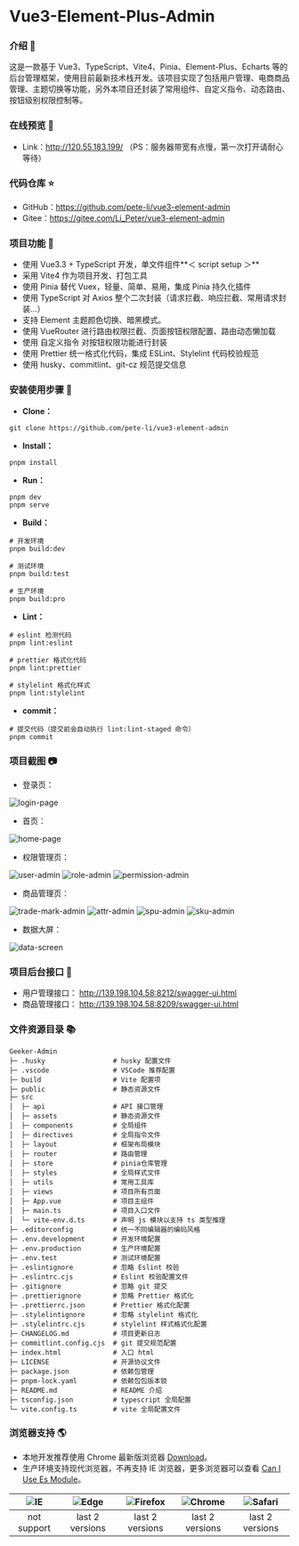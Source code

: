 # Vue3-Element-Plus-Admin

### 介绍 📖

这是一款基于 Vue3、TypeScript、Vite4、Pinia、Element-Plus、Echarts 等的后台管理框架，使用目前最新技术栈开发。该项目实现了包括用户管理、电商商品管理、主题切换等功能，另外本项目还封装了常用组件、自定义指令、动态路由、按钮级别权限控制等。

### 在线预览 👀

- Link：http://120.55.183.199/ （PS：服务器带宽有点慢，第一次打开请耐心等待）

### 代码仓库 ⭐

- GitHub：https://github.com/pete-li/vue3-element-admin
- Gitee：https://gitee.com/Li_Peter/vue3-element-admin

### 项目功能 🔨

- 使用 Vue3.3 + TypeScript 开发，单文件组件**＜ script setup ＞**
- 采用 Vite4 作为项目开发、打包工具
- 使用 Pinia 替代 Vuex，轻量、简单、易用，集成 Pinia 持久化插件
- 使用 TypeScript 对 Axios 整个二次封装（请求拦截、响应拦截、常用请求封装…）
- 支持 Element 主题颜色切换、暗黑模式。
- 使用 VueRouter 进行路由权限拦截、页面按钮权限配置、路由动态懒加载
- 使用 自定义指令 对按钮权限功能进行封装
- 使用 Prettier 统一格式化代码，集成 ESLint、Stylelint 代码校验规范
- 使用 husky、commitlint、git-cz 规范提交信息

### 安装使用步骤 📔

- **Clone：**

```text
git clone https://github.com/pete-li/vue3-element-admin
```

- **Install：**

```text
pnpm install
```

- **Run：**

```text
pnpm dev
pnpm serve
```

- **Build：**

```text
# 开发环境
pnpm build:dev

# 测试环境
pnpm build:test

# 生产环境
pnpm build:pro
```

- **Lint：**

```text
# eslint 检测代码
pnpm lint:eslint

# prettier 格式化代码
pnpm lint:prettier

# stylelint 格式化样式
pnpm lint:stylelint
```

- **commit：**

```text
# 提交代码（提交前会自动执行 lint:lint-staged 命令）
pnpm commit
```

### 项目截图 📷

- 登录页：

![login-page](https://github.com/pete-li/vue3-element-admin/assets/46208115/54e9746c-58c4-4bfd-af46-8520c95b8215)

- 首页：

![home-page](https://github.com/pete-li/vue3-element-admin/assets/46208115/dab311e1-ff78-4fb8-8bb5-0131440439e9)

- 权限管理页：

![user-admin](https://github.com/pete-li/vue3-element-admin/assets/46208115/1fa03122-8918-4978-8ca3-067f79a21bc3)
![role-admin](https://github.com/pete-li/vue3-element-admin/assets/46208115/e86f5051-c23b-448d-b51b-450999042298)
![permission-admin](https://github.com/pete-li/vue3-element-admin/assets/46208115/2232933f-a349-4aff-ac13-09c7f843a4fb)

- 商品管理页：

![trade-mark-admin](https://github.com/pete-li/vue3-element-admin/assets/46208115/3b8ec35d-8425-4891-923f-5cf7f1d58e37)
![attr-admin](https://github.com/pete-li/vue3-element-admin/assets/46208115/1e29ba43-fd2c-4c30-811f-ff61b12c0b3c)
![spu-admin](https://github.com/pete-li/vue3-element-admin/assets/46208115/007978f5-931a-4c65-9dca-ac9f26478452)
![sku-admin](https://github.com/pete-li/vue3-element-admin/assets/46208115/5929cb1c-0a59-47f2-bc1e-e7ac1dfd8370)

- 数据大屏：

![data-screen](https://github.com/pete-li/vue3-element-admin/assets/46208115/0d002488-aa6c-44e5-b6f8-b4628cf64ff5)

### 项目后台接口 🧩

- 用户管理接口： http://139.198.104.58:8212/swagger-ui.html
- 商品管理接口： http://139.198.104.58:8209/swagger-ui.html

### 文件资源目录 📚

```text
Geeker-Admin
├─ .husky                 # husky 配置文件
├─ .vscode                # VSCode 推荐配置
├─ build                  # Vite 配置项
├─ public                 # 静态资源文件
├─ src
│  ├─ api                 # API 接口管理
│  ├─ assets              # 静态资源文件
│  ├─ components          # 全局组件
│  ├─ directives          # 全局指令文件
│  ├─ layout              # 框架布局模块
│  ├─ router              # 路由管理
│  ├─ store               # pinia仓库管理
│  ├─ styles              # 全局样式文件
│  ├─ utils               # 常用工具库
│  ├─ views               # 项目所有页面
│  ├─ App.vue             # 项目主组件
│  ├─ main.ts             # 项目入口文件
│  └─ vite-env.d.ts       # 声明 js 模块以支持 ts 类型推理
├─ .editorconfig          # 统一不同编辑器的编码风格
├─ .env.development       # 开发环境配置
├─ .env.production        # 生产环境配置
├─ .env.test              # 测试环境配置
├─ .eslintignore          # 忽略 Eslint 校验
├─ .eslintrc.cjs          # Eslint 校验配置文件
├─ .gitignore             # 忽略 git 提交
├─ .prettierignore        # 忽略 Prettier 格式化
├─ .prettierrc.json       # Prettier 格式化配置
├─ .stylelintignore       # 忽略 stylelint 格式化
├─ .stylelintrc.cjs       # stylelint 样式格式化配置
├─ CHANGELOG.md           # 项目更新日志
├─ commitlint.config.cjs  # git 提交规范配置
├─ index.html             # 入口 html
├─ LICENSE                # 开源协议文件
├─ package.json           # 依赖包管理
├─ pnpm-lock.yaml         # 依赖包包版本锁
├─ README.md              # README 介绍
├─ tsconfig.json          # typescript 全局配置
└─ vite.config.ts         # vite 全局配置文件
```

### 浏览器支持 🌎

- 本地开发推荐使用 Chrome 最新版浏览器 [Download](https://www.google.com/intl/zh-CN/chrome/)。
- 生产环境支持现代浏览器，不再支持 IE 浏览器，更多浏览器可以查看 [Can I Use Es Module](https://caniuse.com/?search=ESModule)。

| ![IE](https://i.imgtg.com/2023/04/11/8z7ot.png) | ![Edge](https://i.imgtg.com/2023/04/11/8zr3p.png) | ![Firefox](https://i.imgtg.com/2023/04/11/8zKiU.png) | ![Chrome](https://i.imgtg.com/2023/04/11/8zNrx.png) | ![Safari](https://i.imgtg.com/2023/04/11/8zeGj.png) |
| :---------------------------------------------: | :-----------------------------------------------: | :--------------------------------------------------: | :-------------------------------------------------: | :-------------------------------------------------: |
|                   not support                   |                  last 2 versions                  |                   last 2 versions                    |                   last 2 versions                   |                   last 2 versions                   |
